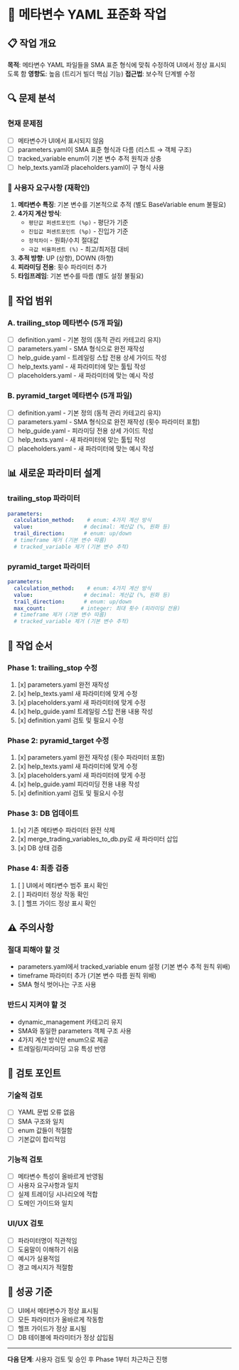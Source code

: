 # 🎯 메타변수 YAML 표준화 작업

## 📋 작업 개요
**목적**: 메타변수 YAML 파일들을 SMA 표준 형식에 맞춰 수정하여 UI에서 정상 표시되도록 함
**영향도**: 높음 (트리거 빌더 핵심 기능)
**접근법**: 보수적 단계별 수정

## 🔍 문제 분석

### 현재 문제점
- [ ] 메타변수가 UI에서 표시되지 않음
- [ ] parameters.yaml이 SMA 표준 형식과 다름 (리스트 → 객체 구조)
- [ ] tracked_variable enum이 기본 변수 추적 원칙과 상충
- [ ] help_texts.yaml과 placeholders.yaml이 구 형식 사용

### 📖 사용자 요구사항 (재확인)
1. **메타변수 특징**: 기본 변수를 기본적으로 추적 (별도 BaseVariable enum 불필요)
2. **4가지 계산 방식**:
   - `평단값 퍼센트포인트 (%p)` - 평단가 기준
   - `진입값 퍼센트포인트 (%p)` - 진입가 기준
   - `정적차이` - 원화/수치 절대값
   - `극값 비율퍼센트 (%)` - 최고/최저점 대비
3. **추적 방향**: UP (상향), DOWN (하향)
4. **피라미딩 전용**: 횟수 파라미터 추가
5. **타임프레임**: 기본 변수를 따름 (별도 설정 불필요)

## 🎯 작업 범위

### A. trailing_stop 메타변수 (5개 파일)
- [ ] definition.yaml - 기본 정의 (동적 관리 카테고리 유지)
- [ ] parameters.yaml - SMA 형식으로 완전 재작성
- [ ] help_guide.yaml - 트레일링 스탑 전용 상세 가이드 작성
- [ ] help_texts.yaml - 새 파라미터에 맞는 툴팁 작성
- [ ] placeholders.yaml - 새 파라미터에 맞는 예시 작성

### B. pyramid_target 메타변수 (5개 파일)
- [ ] definition.yaml - 기본 정의 (동적 관리 카테고리 유지)
- [ ] parameters.yaml - SMA 형식으로 완전 재작성 (횟수 파라미터 포함)
- [ ] help_guide.yaml - 피라미딩 전용 상세 가이드 작성
- [ ] help_texts.yaml - 새 파라미터에 맞는 툴팁 작성
- [ ] placeholders.yaml - 새 파라미터에 맞는 예시 작성

## 📊 새로운 파라미터 설계

### trailing_stop 파라미터
```yaml
parameters:
  calculation_method:    # enum: 4가지 계산 방식
  value:                # decimal: 계산값 (%, 원화 등)
  trail_direction:      # enum: up/down
  # timeframe 제거 (기본 변수 따름)
  # tracked_variable 제거 (기본 변수 추적)
```

### pyramid_target 파라미터
```yaml
parameters:
  calculation_method:    # enum: 4가지 계산 방식
  value:                # decimal: 계산값 (%, 원화 등)
  trail_direction:      # enum: up/down
  max_count:           # integer: 최대 횟수 (피라미딩 전용)
  # timeframe 제거 (기본 변수 따름)
  # tracked_variable 제거 (기본 변수 추적)
```

## 🔄 작업 순서

### Phase 1: trailing_stop 수정
1. [x] parameters.yaml 완전 재작성
2. [x] help_texts.yaml 새 파라미터에 맞게 수정
3. [x] placeholders.yaml 새 파라미터에 맞게 수정
4. [x] help_guide.yaml 트레일링 스탑 전용 내용 작성
5. [x] definition.yaml 검토 및 필요시 수정

### Phase 2: pyramid_target 수정
1. [x] parameters.yaml 완전 재작성 (횟수 파라미터 포함)
2. [x] help_texts.yaml 새 파라미터에 맞게 수정
3. [x] placeholders.yaml 새 파라미터에 맞게 수정
4. [x] help_guide.yaml 피라미딩 전용 내용 작성
5. [x] definition.yaml 검토 및 필요시 수정

### Phase 3: DB 업데이트
1. [x] 기존 메타변수 파라미터 완전 삭제
2. [x] merge_trading_variables_to_db.py로 새 파라미터 삽입
3. [x] DB 상태 검증

### Phase 4: 최종 검증
1. [ ] UI에서 메타변수 범주 표시 확인
2. [ ] 파라미터 정상 작동 확인
3. [ ] 헬프 가이드 정상 표시 확인

## ⚠️ 주의사항

### 절대 피해야 할 것
- parameters.yaml에서 tracked_variable enum 설정 (기본 변수 추적 원칙 위배)
- timeframe 파라미터 추가 (기본 변수 따름 원칙 위배)
- SMA 형식 벗어나는 구조 사용

### 반드시 지켜야 할 것
- dynamic_management 카테고리 유지
- SMA와 동일한 parameters 객체 구조 사용
- 4가지 계산 방식만 enum으로 제공
- 트레일링/피라미딩 고유 특성 반영

## 📝 검토 포인트

### 기술적 검토
- [ ] YAML 문법 오류 없음
- [ ] SMA 구조와 일치
- [ ] enum 값들이 적절함
- [ ] 기본값이 합리적임

### 기능적 검토
- [ ] 메타변수 특성이 올바르게 반영됨
- [ ] 사용자 요구사항과 일치
- [ ] 실제 트레이딩 시나리오에 적합
- [ ] 도메인 가이드와 일치

### UI/UX 검토
- [ ] 파라미터명이 직관적임
- [ ] 도움말이 이해하기 쉬움
- [ ] 예시가 실용적임
- [ ] 경고 메시지가 적절함

## 🎯 성공 기준
- [ ] UI에서 메타변수가 정상 표시됨
- [ ] 모든 파라미터가 올바르게 작동함
- [ ] 헬프 가이드가 정상 표시됨
- [ ] DB 테이블에 파라미터가 정상 삽입됨

---

**다음 단계**: 사용자 검토 및 승인 후 Phase 1부터 차근차근 진행
